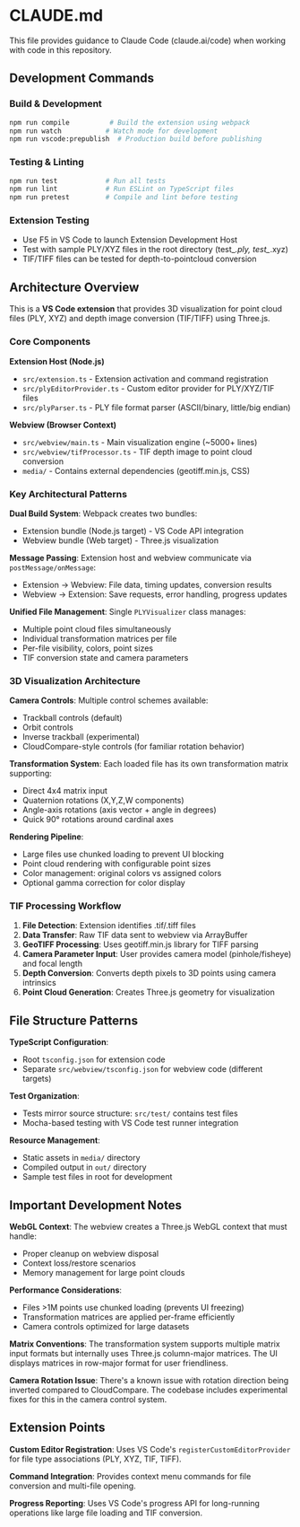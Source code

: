 # CLAUDE.md

This file provides guidance to Claude Code (claude.ai/code) when working with code in this repository.

## Development Commands

### Build & Development
```bash
npm run compile          # Build the extension using webpack
npm run watch           # Watch mode for development
npm run vscode:prepublish  # Production build before publishing
```

### Testing & Linting
```bash
npm run test            # Run all tests
npm run lint            # Run ESLint on TypeScript files
npm run pretest         # Compile and lint before testing
```

### Extension Testing
- Use F5 in VS Code to launch Extension Development Host
- Test with sample PLY/XYZ files in the root directory (test_*.ply, test_*.xyz)
- TIF/TIFF files can be tested for depth-to-pointcloud conversion

## Architecture Overview

This is a **VS Code extension** that provides 3D visualization for point cloud files (PLY, XYZ) and depth image conversion (TIF/TIFF) using Three.js.

### Core Components

**Extension Host (Node.js)**
- `src/extension.ts` - Extension activation and command registration
- `src/plyEditorProvider.ts` - Custom editor provider for PLY/XYZ/TIF files
- `src/plyParser.ts` - PLY file format parser (ASCII/binary, little/big endian)

**Webview (Browser Context)**
- `src/webview/main.ts` - Main visualization engine (~5000+ lines)
- `src/webview/tifProcessor.ts` - TIF depth image to point cloud conversion
- `media/` - Contains external dependencies (geotiff.min.js, CSS)

### Key Architectural Patterns

**Dual Build System**: Webpack creates two bundles:
- Extension bundle (Node.js target) - VS Code API integration
- Webview bundle (Web target) - Three.js visualization

**Message Passing**: Extension host and webview communicate via `postMessage/onMessage`:
- Extension → Webview: File data, timing updates, conversion results
- Webview → Extension: Save requests, error handling, progress updates

**Unified File Management**: Single `PLYVisualizer` class manages:
- Multiple point cloud files simultaneously
- Individual transformation matrices per file
- Per-file visibility, colors, point sizes
- TIF conversion state and camera parameters

### 3D Visualization Architecture

**Camera Controls**: Multiple control schemes available:
- Trackball controls (default)
- Orbit controls  
- Inverse trackball (experimental)
- CloudCompare-style controls (for familiar rotation behavior)

**Transformation System**: Each loaded file has its own transformation matrix supporting:
- Direct 4x4 matrix input
- Quaternion rotations (X,Y,Z,W components)
- Angle-axis rotations (axis vector + angle in degrees)
- Quick 90° rotations around cardinal axes

**Rendering Pipeline**: 
- Large files use chunked loading to prevent UI blocking
- Point cloud rendering with configurable point sizes
- Color management: original colors vs assigned colors
- Optional gamma correction for color display

### TIF Processing Workflow

1. **File Detection**: Extension identifies .tif/.tiff files
2. **Data Transfer**: Raw TIF data sent to webview via ArrayBuffer
3. **GeoTIFF Processing**: Uses geotiff.min.js library for TIFF parsing
4. **Camera Parameter Input**: User provides camera model (pinhole/fisheye) and focal length
5. **Depth Conversion**: Converts depth pixels to 3D points using camera intrinsics
6. **Point Cloud Generation**: Creates Three.js geometry for visualization

## File Structure Patterns

**TypeScript Configuration**: 
- Root `tsconfig.json` for extension code
- Separate `src/webview/tsconfig.json` for webview code (different targets)

**Test Organization**:
- Tests mirror source structure: `src/test/` contains test files  
- Mocha-based testing with VS Code test runner integration

**Resource Management**:
- Static assets in `media/` directory
- Compiled output in `out/` directory
- Sample test files in root for development

## Important Development Notes

**WebGL Context**: The webview creates a Three.js WebGL context that must handle:
- Proper cleanup on webview disposal
- Context loss/restore scenarios
- Memory management for large point clouds

**Performance Considerations**:
- Files >1M points use chunked loading (prevents UI freezing)
- Transformation matrices are applied per-frame efficiently
- Camera controls optimized for large datasets

**Matrix Conventions**: The transformation system supports multiple matrix input formats but internally uses Three.js column-major matrices. The UI displays matrices in row-major format for user friendliness.

**Camera Rotation Issue**: There's a known issue with rotation direction being inverted compared to CloudCompare. The codebase includes experimental fixes for this in the camera control system.

## Extension Points

**Custom Editor Registration**: Uses VS Code's `registerCustomEditorProvider` for file type associations (PLY, XYZ, TIF, TIFF).

**Command Integration**: Provides context menu commands for file conversion and multi-file opening.

**Progress Reporting**: Uses VS Code's progress API for long-running operations like large file loading and TIF conversion.